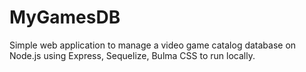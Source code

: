 # MyGamesDB

Simple web application to manage a video game catalog database on Node.js using Express, Sequelize, Bulma CSS to run locally.